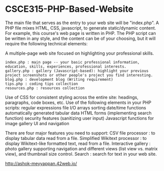 # CSCE315-PHP-Based-Website

The main file that serves as the entry to your web site will be "index.php". A PHP file mixes HTML, CSS, javascript, to generate static/dynamic content. For example, this course's web page is written in PHP. The PHP script can be written in any style, and the content can be of your choosing, but it will require the following technical elements:

  A multiple-page web site focused on highlighting your professional skills.
  
    index.php : main page -- your basic professional information, education, skills, experiences, professional interests.
    gallery.php : gallery (Javascript-based): highlight your previous project screenshots or other people's project you find interesting.
    blog.php : development blog (Writing requirement)
    tips.php : coding tips collection
    resources.php : resources collection
  
Use of CSS for consistent styling across the entire site: headings, paragraphs, code boxes, etc.
Use of the following elements in your PHP scripts:
    regular expressions
    file I/O
    arrays
    sorting
    date/time functions
    automatically generated tabular data
    HTML forms (implementing search function)
    security features (sanitizing user input)
    Javascript functions for image gallery UI and navigation
  
There are four major features you need to support:
    CSV file processor : to display tabular data read from a file.
    Simplified Wikitext processor : to display Wikitext-like formatted text, read from a file.
    Interactive gallery : photo gallery supporting navigation and different views (list view vs. matrix view), and thumbnail size control.
    Search : search for text in your web site.

http://ashok-meyyappan.42web.io/
